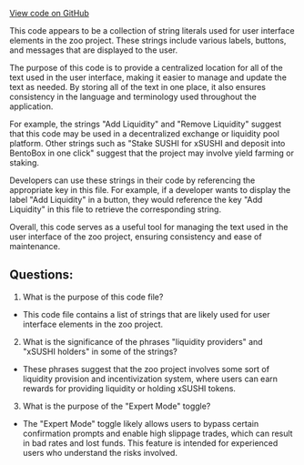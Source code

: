 [View code on GitHub](zoo-labs/zoo/blob/master/core/locale/it.json)

This code appears to be a collection of string literals used for user interface elements in the zoo project. These strings include various labels, buttons, and messages that are displayed to the user. 

The purpose of this code is to provide a centralized location for all of the text used in the user interface, making it easier to manage and update the text as needed. By storing all of the text in one place, it also ensures consistency in the language and terminology used throughout the application.

For example, the strings "Add Liquidity" and "Remove Liquidity" suggest that this code may be used in a decentralized exchange or liquidity pool platform. Other strings such as "Stake SUSHI for xSUSHI and deposit into BentoBox in one click" suggest that the project may involve yield farming or staking.

Developers can use these strings in their code by referencing the appropriate key in this file. For example, if a developer wants to display the label "Add Liquidity" in a button, they would reference the key "Add Liquidity" in this file to retrieve the corresponding string.

Overall, this code serves as a useful tool for managing the text used in the user interface of the zoo project, ensuring consistency and ease of maintenance.
## Questions: 
 1. What is the purpose of this code file?
- This code file contains a list of strings that are likely used for user interface elements in the zoo project.

2. What is the significance of the phrases "liquidity providers" and "xSUSHI holders" in some of the strings?
- These phrases suggest that the zoo project involves some sort of liquidity provision and incentivization system, where users can earn rewards for providing liquidity or holding xSUSHI tokens.

3. What is the purpose of the "Expert Mode" toggle?
- The "Expert Mode" toggle likely allows users to bypass certain confirmation prompts and enable high slippage trades, which can result in bad rates and lost funds. This feature is intended for experienced users who understand the risks involved.